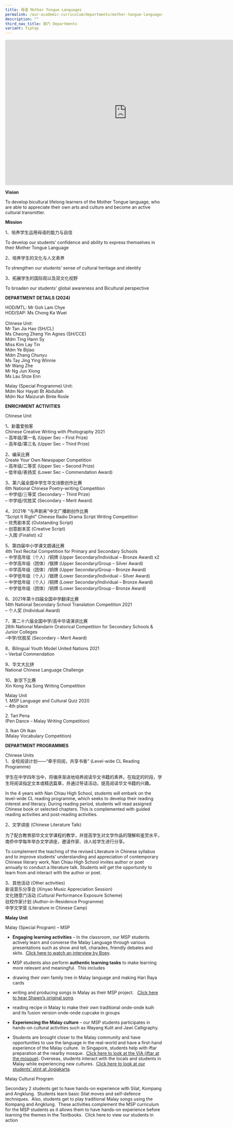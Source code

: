 ```yaml
---
title: 母语 Mother Tongue Languages
permalink: /our-academic-curriculum/departments/mother-tongue-languages/
description: ""
third_nav_title: 部门 Departments
variant: tiptap
---
```

<div class="iframe-wrapper">
<iframe height="467" width="780" allowfullscreen="true" frameborder="0" src="https://docs.google.com/presentation/d/e/2PACX-1vTz-EqTXz2pJgxHD-gLf2MsltxJDSaq5R08CXz-wy7bW5SD32oxDDL8ginB-Z72SrYbiBaCHG6EuU6h/embed?start=true&amp;loop=true&amp;delayms=5000"></iframe>
</div>
<p><strong>Vision</strong>
</p>
<p>To develop bicultural lifelong learners of the Mother Tongue language,
who are able to appreciate their own arts and culture and become an active
cultural transmitter.</p>
<p><strong>Mission</strong>
</p>
<p>1、培养学生运用母语的能力与自信</p>
<p>To develop our students’ confidence and ability to express themselves
in their Mother Tongue Language</p>
<p>2、培养学生的文化与人文素养</p>
<p>To strengthen our students’ sense of cultural heritage and identity</p>
<p>3、拓展学生的国际观以及双文化视野</p>
<p>To broaden our students’ global awareness and Bicultural perspective</p>
<p><strong>DEPARTMENT DETAILS (2024)</strong>
</p>
<p>HOD/MTL: Mr Goh Lam Chye
<br>HOD/SAP: Ms Chong Ka Wuei
<br>
<br>Chinese Unit:
<br>Mr Tan Jia Hao (SH/CL)
<br>Ms Cheong Zheng Yin Agnes (SH/CCE)
<br>Mdm Ting Hann Sy
<br>Miss Kim Lay Tin
<br>Mdm Ye Bijiao
<br>Mdm Zhang Chunyu
<br>Ms Tay Jing Ying Winnie
<br>Mr Wang Zhe
<br>Mr Ng Jun Xiong
<br>Ms Lau Shze Enn</p>
<p></p>
<p>Malay (Special Programme) Unit:
<br>Mdm Nor Hayati Bt Abdullah
<br>Mdm Nur Maizurah Binte Rosle
<br>
</p>
<p><strong>ENRICHMENT ACTIVITIES</strong>
</p>
<p>Chinese Unit</p>
<p>1、新蕾爱拍客
<br>Chinese Creative Writing with Photography 2021
<br>– 高年级/第一名 (Upper Sec – First Prize)
<br>– 高年级/第三名 (Upper Sec – Third Prize)</p>
<p>2、编采比赛
<br>Create Your Own Newspaper Competition
<br>– 高年级/二等奖 (Upper Sec – Second Prize)
<br>– 低年级/表扬奖 (Lower Sec – Commendation Award)</p>
<p>3、第六届全国中学生华文诗歌创作比赛
<br>6th National Chinese Poetry-writing Competition
<br>– 中学组/三等奖 (Secondary – Third Prize)
<br>– 中学组/优胜奖 (Secondary – Merit Award)</p>
<p>4、2021年 “与声剧来”中文广播剧创作比赛
<br>“Script It Right” Chinese Radio Drama Script Writing Competition
<br>– 优秀剧本奖 (Outstanding Script)
<br>– 创意剧本奖 (Creative Script)
<br>– 入围 (Finalist) x2</p>
<p>5、第四届中小学课文朗诵比赛
<br>4th Text Recital Competition for Primary and Secondary Schools
<br>– 中学高年级（个人）/铜牌 (Upper Secondary/Individual – Bronze Award) x2
<br>– 中学高年级（团体）/银牌 (Upper Secondary/Group – Silver Award)
<br>– 中学高年级（团体）/铜牌 (Upper Secondary/Group – Bronze Award)
<br>– 中学低年级（个人）/银牌 (Lower Secondary/Individual – Silver Award)
<br>– 中学低年级（个人）/铜牌 (Lower Secondary/Individual – Bronze Award)
<br>– 中学低年级（团体）/铜牌 (Lower Secondary/Group – Bronze Award)</p>
<p>6、2021年第十四届全国中学翻译比赛
<br>14th National Secondary School Translation Competition 2021
<br>– 个人奖 (Individual Award)</p>
<p>7、第二十六届全国中学/高中华语演讲比赛
<br>26th National Mandarin Oratorical Competition for Secondary Schools &amp;
Junior Colleges
<br>–中学/优胜奖 (Secondary – Merit Award)</p>
<p>8、Bilingual Youth Model United Nations 2021
<br>– Verbal Commendation</p>
<p>9、华文大比拼
<br>National Chinese Language Challenge</p>
<p>10、新空下比赛
<br>Xin Kong Xia Song Writing Competition</p>
<p>Malay Unit
<br>1. MSP Language and Cultural Quiz 2020
<br>– 4th place</p>
<p>2. Tari Pena
<br>(Pen Dance – Malay Writing Competition)</p>
<p>3. Ikan Oh Ikan
<br>(Malay Vocabulary Competition)</p>
<p><strong>DEPARTMENT PROGRAMMES</strong>
</p>
<p>Chinese Units
<br>1、全校阅读计划——“牵手同阅，共享书香” (Level-wide CL Reading Programme)</p>
<p>学生在中学四年当中，将循序渐进地培养阅读华文书籍的素养。在指定的时段，学生将阅读指定文本或精选篇章，并通过导读活动，提高阅读华文书籍的兴趣。</p>
<p>In the 4 years with Nan Chiau High School, students will embark on the
level-wide CL reading programme, which seeks to develop their reading interest
and literacy. During reading period, students will read assigned Chinese
book or selected chapters. This is complemented with guided reading activities
and post-reading activities.</p>
<p>2、文学讲座 (Chinese Literature Talk)</p>
<p>为了配合教育部华文文学课程的教学，并提高学生对文学作品的理解和鉴赏水平，南侨中学每年举办文学讲座，邀请作家、诗人给学生进行分享。</p>
<p>To complement the teaching of the revised Literature in Chinese syllabus
and to improve students’ understanding and appreciation of contemporary
Chinese literary work, Nan Chiau High School invites author or poet annually
to conduct a literature talk. Students will get the opportunity to learn
from and interact with the author or poet.</p>
<p>3、其他活动 (Other activities)
<br>新谣音乐分享会 (Xinyao Music Appreciation Session)
<br>文化随意门活动 (Cultural Performance Exposure Scheme)
<br>驻校作家计划 (Author-in-Residence Programme)
<br>中学文学营 (Literature in Chinese Camp)</p>
<p><strong>Malay Unit</strong>
</p>
<p>Malay (Special Program) – MSP</p>
<ul data-tight="true" class="tight">
<li>
<p><strong>Engaging learning activities</strong>&nbsp;– In the classroom,
our MSP students actively learn and converse the Malay Language through
various presentations such as show and tell, charades, friendly debates
and skits.&nbsp;&nbsp;<a href="https://drive.google.com/file/d/1x6-l-utZ1dFLKF79macaIR9ShvCwdWCH/view" rel="noopener noreferrer nofollow" target="_blank">Click here to watch an interview by Boey</a>.</p>
</li>
<li>
<p>MSP students also perform&nbsp;<strong>authentic learning tasks</strong>&nbsp;to
make learning more relevant and meaningful.&nbsp; This includes</p>
</li>
<li>
<p>drawing their own family tree in Malay language and making Hari Raya cards</p>
</li>
<li>
<p>writing and producing songs in Malay as their MSP project.&nbsp;&nbsp;
<a href="https://drive.google.com/file/d/1nm_txjueXwIP2gpFACyeAsY94ol1JVgm/view?usp=sharing" rel="noopener noreferrer nofollow" target="_blank">Click here to hear Shawn’s original song</a>.</p>
</li>
<li>
<p>reading recipe in Malay to make their own traditional onde-onde kuih and
its fusion version onde-onde cupcake in groups</p>
</li>
<li>
<p><strong>Experiencing the Malay culture</strong>&nbsp;– our MSP students
participates in hands-on cultural activities such as Wayang Kulit and Jawi
Calligraphy.</p>
</li>
<li>
<p>Students are brought closer to the Malay community and have opportunities
to use the language in the real-world and have a first-hand experience
of the Malay culture.&nbsp; In Singapore, students help with iftar preparation
at the nearby mosque.&nbsp;&nbsp;<a href="https://drive.google.com/drive/folders/15Cm7wqg7CX1QA-mw_VpsQU4HPIi5Aw6Q" rel="noopener noreferrer nofollow" target="_blank">Click here to look at the VIA (iftar at the mosque)</a>.
Overseas, students interact with the locals and students in Malay while
experiencing new cultures.&nbsp;&nbsp;<a href="https://drive.google.com/drive/folders/1sQy_J-nbTcDgta0bbuekpmSI8WRccRHM" rel="noopener noreferrer nofollow" target="_blank">Click here to look at our students’ stint at Jogjakarta</a>.</p>
</li>
</ul>
<p>Malay Cultural Program</p>
<p>Secondary 2 students get to have hands-on experience with Silat, Kompang
and Angklung.&nbsp; Students learn basic Silat moves and self-defence techniques.&nbsp;
Also, students get to play traditional Malay songs using the Kompang and
Angklung.&nbsp; These activities complement the MSP curriculum for the
MSP students as it allows them to have hands-on experience before learning
the themes in the Textbooks.&nbsp; Click here to view our students in action</p>